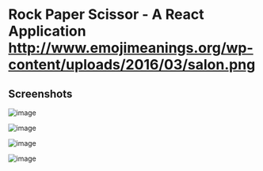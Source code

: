 # Rock Paper Scissor - A React Application http://www.emojimeanings.org/wp-content/uploads/2016/03/salon.png

## Screenshots

![image](https://user-images.githubusercontent.com/52875298/126909417-c69c9997-7573-44d8-a03f-af80f3f49c98.png)

![image](https://user-images.githubusercontent.com/52875298/126909432-eb98398a-50b2-4d78-97dd-85bc9985c29f.png)

![image](https://user-images.githubusercontent.com/52875298/126909444-eaf6c316-1714-42b3-9336-3edc31ed13fc.png)

![image](https://user-images.githubusercontent.com/52875298/126909372-c0bbd0c4-7fda-4514-a931-83a45d50fc37.png)


